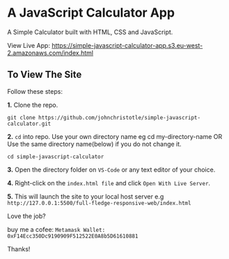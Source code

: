 # A JavaScript Calculator App #
A Simple Calculator built with HTML, CSS and JavaScript.

View Live App: 
https://simple-javascript-calculator-app.s3.eu-west-2.amazonaws.com/index.html

## To View The Site ##
Follow these steps: 

**1.** Clone the repo.
```
git clone https://github.com/johnchristotle/simple-javascript-calculator.git
```

**2.**  ```cd``` into repo. Use your own directory name eg cd my-directory-name OR
Use the same directory name(below) if you do not change it.
```
cd simple-javascript-calculator
```

**3.** Open the directory folder on  ```VS-Code``` or any text editor of your choice.

**4.** Right-click on the  ```index.html file``` and click ``` Open With Live Server ```.

**5.** This will launch the site to your local host server e.g ```http://127.0.0.1:5500/full-fledge-responsive-web/index.html ``` 

Love the job? 

buy me a cofee: 
```Metamask Wallet: 0xF14Ecc350Dc9190909F512522E0A8b5D61610881```

Thanks!
